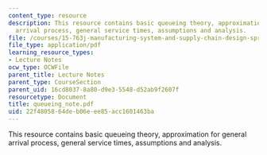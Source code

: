 ```yaml
---
content_type: resource
description: This resource contains basic queueing theory, approximation for general
  arrival process, general service times, assumptions and analysis.
file: /courses/15-763j-manufacturing-system-and-supply-chain-design-spring-2005/22f4805864deb06eee85acc1601463ba_queueing_note.pdf
file_type: application/pdf
learning_resource_types:
- Lecture Notes
ocw_type: OCWFile
parent_title: Lecture Notes
parent_type: CourseSection
parent_uid: 16cd8037-8a80-d9e3-5548-d52ab9f2607f
resourcetype: Document
title: queueing_note.pdf
uid: 22f48058-64de-b06e-ee85-acc1601463ba
---
```

This resource contains basic queueing theory, approximation for general arrival process, general service times, assumptions and analysis.

